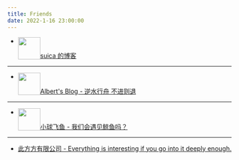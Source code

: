 ```yaml
---
title: Friends
date: 2022-1-16 23:00:00
---
```




- <img src="https://suicablog.cobaltkiss.blue/images/profile%20picture.png" style="float:left" width=50 height=50 /> 

[suica 的博客](https://suicablog.cobaltkiss.blue)

---

- <img src="https://blog.lingyf.com/images/icon.svg" style="float:left" width=50 height=50 /> 

[Albert's Blog - 逆水行舟 不进则退](https://blog.lingyf.com)

---

- <img src="https://cdn.jsdelivr.net/gh/Mantyke/photo@master/star_min.png" style="float:left" width=50 height=50 />

[小球飞鱼 - 我们会遇见鲸鱼吗？](https://mantyke.icu)

---

- [此方方有限公司 - Everything is interesting if you go into it deeply enough.](https://blog.konata.co)